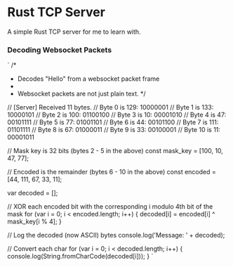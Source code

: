 # Rust TCP Server

A simple Rust TCP server for me to learn with.


### Decoding Websocket Packets
`
/*
 * Decodes "Hello" from a websocket packet frame
 *
 * Websocket packets are not just plain text.
 */

// [Server] Received 11 bytes.
// Byte  0 is 129: 10000001
// Byte  1 is 133: 10000101
// Byte  2 is 100: 01100100
// Byte  3 is  10: 00001010
// Byte  4 is  47: 00101111
// Byte  5 is  77: 01001101
// Byte  6 is  44: 00101100
// Byte  7 is 111: 01101111
// Byte  8 is  67: 01000011
// Byte  9 is  33: 00100001
// Byte 10 is  11: 00001011

// Mask key is 32 bits (bytes 2 - 5 in the above)
const mask_key = [100, 10, 47, 77];

// Encoded is the remainder (bytes 6 - 10 in the above)
const encoded = [44, 111, 67, 33, 11];

var decoded = [];

// XOR each encoded bit with the corresponding i modulo 4th bit of the mask
for (var i = 0; i < encoded.length; i++) {
  decoded[i] = encoded[i] ^ mask_key[i % 4];
}

// Log the decoded (now ASCII) bytes
console.log('Message: ' + decoded);

// Convert each char
for (var i = 0; i < decoded.length; i++) {
  console.log(String.fromCharCode(decoded[i]));
}
`